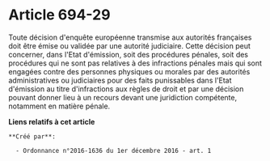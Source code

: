 # Article 694-29

Toute décision d'enquête européenne transmise aux autorités françaises  doit être émise ou validée par une autorité
judiciaire. Cette décision  peut concerner, dans l'Etat d'émission, soit des procédures pénales,  soit des procédures qui ne
sont pas relatives à des infractions pénales  mais qui sont engagées contre des personnes physiques ou morales par des
autorités administratives ou judiciaires pour des faits punissables  dans l'Etat d'émission au titre d'infractions aux règles
de droit et par  une décision pouvant donner lieu à un recours devant une juridiction  compétente, notamment en matière
pénale.

**Liens relatifs à cet article**

	**Créé par**:

	  - Ordonnance n°2016-1636 du 1er décembre 2016 - art. 1
